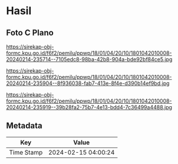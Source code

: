 # Hasil

## Foto C Plano

https://sirekap-obj-formc.kpu.go.id/f6f2/pemilu/ppwp/18/01/04/20/10/1801042010008-20240214-235714--7105edc8-98ba-42b8-904a-bde92bf84ce5.jpg

https://sirekap-obj-formc.kpu.go.id/f6f2/pemilu/ppwp/18/01/04/20/10/1801042010008-20240214-235904--8f936038-fab7-413e-8f4e-d390b14ef9bd.jpg

https://sirekap-obj-formc.kpu.go.id/f6f2/pemilu/ppwp/18/01/04/20/10/1801042010008-20240214-235919--39b28fa2-75b7-4e13-bdd4-7c36499a4488.jpg


## Metadata

| Key        | Value               |
| ---------- | ------------------- |
| Time Stamp | 2024-02-15 04:00:24 |



